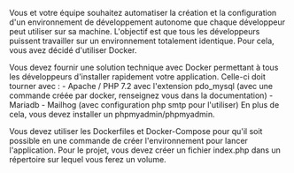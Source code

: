  Vous et votre équipe souhaitez automatiser la création et la configuration d'un environnement de développement autonome que chaque développeur peut utiliser sur sa machine. L'objectif est que tous les développeurs puissent travailler sur un environnement totalement identique. Pour cela, vous avez décidé d'utiliser Docker.  
 
 Vous devez fournir une solution technique avec Docker permettant à tous les développeurs d'installer rapidement votre application. Celle-ci doit tourner avec : - Apache / PHP 7.2 avec l'extension pdo_mysql (avec une commande créée par docker, renseignez vous dans la documentation) - Mariadb - Mailhog (avec configuration php smtp pour l'utiliser)  En plus de cela, vous devez installer un phpmyadmin/phpmyadmin.  
 
 Vous devez utiliser les Dockerfiles et Docker-Compose pour qu'il soit possible en une commande de créer l'environnement pour lancer l'application.  Pour le projet, vous devez créer un fichier index.php dans un répertoire sur lequel vous ferez un volume.  
